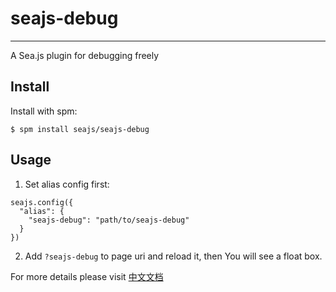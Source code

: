 # [](#seajs-debug)seajs-debug

* * *

A Sea.js plugin for debugging freely

## [](#install)Install

Install with spm:

```
$ spm install seajs/seajs-debug 
```

## [](#usage)Usage

1) Set alias config first:

```
seajs.config({
  "alias": {
    "seajs-debug": "path/to/seajs-debug"
  }
})
```

2) Add `?seajs-debug` to page uri and reload it, then You will see a float box.

For more details please visit [中文文档](https://github.com/seajs/seajs-debug/issues/4)